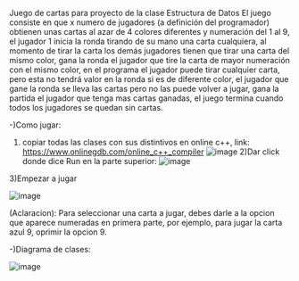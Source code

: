 Juego de cartas para proyecto de la clase Estructura de Datos El juego consiste en que x numero de jugadores (a definición del programador)
obtienen unas cartas al azar de 4 colores diferentes y numeración del 1 al 9, el jugador 1 inicia la ronda tirando de su mano una carta
cualquiera, al momento de tirar la carta los demás jugadores tienen que tirar una carta del mismo color, gana la ronda el jugador que tire la
carta de mayor numeración con el mismo color, en el programa el jugador puede tirar cualquier carta, pero esta no tendrá valor en la ronda si
es de diferente color, el jugador que gane la ronda se lleva las cartas pero no las puede volver a jugar, gana la partida el jugador que tenga mas cartas ganadas, 
el juego termina cuando todos los jugadores se quedan sin cartas.

-)Como jugar:
1) copiar todas las clases con sus distintivos en online c++, link: https://www.onlinegdb.com/online_c++_compiler
  ![image](https://github.com/user-attachments/assets/3dcffea3-5462-4b81-82b1-901663fc78ae)
2)Dar click donde dice Run en la parte superior:
![image](https://github.com/user-attachments/assets/05e39ac1-0cef-4010-ab1c-1bddc0845791)

3)Empezar a jugar

![image](https://github.com/user-attachments/assets/d7a606ec-4865-47a9-9d65-4486a98aadbf)



(Aclaracion): Para seleccionar una carta a jugar, debes darle a la opcion que aparece numeradas en primera parte, por ejemplo,
para jugar la carta azul 9, oprimir la opcion 9.

-)Diagrama de clases:

![image](https://github.com/user-attachments/assets/865a6cee-3a9d-4ee8-ad34-9edcc2e38207)

